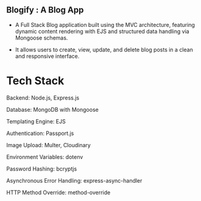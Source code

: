 ## Blogify : A Blog App
- A Full Stack Blog application built using the MVC architecture, featuring dynamic content rendering with EJS and structured data handling via Mongoose schemas. 

- It allows users to create, view, update, and delete blog posts in a clean and responsive interface.

# Tech Stack 

Backend: Node.js, Express.js

Database: MongoDB with Mongoose

Templating Engine: EJS

Authentication: Passport.js

Image Upload: Multer, Cloudinary

Environment Variables: dotenv

Password Hashing: bcryptjs

Asynchronous Error Handling: express-async-handler

HTTP Method Override: method-override
